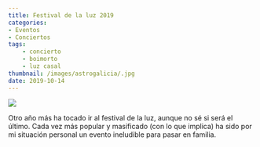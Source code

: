```yaml
---
title: Festival de la luz 2019
categories:
- Eventos
- Conciertos
tags:
    - concierto
    - boimorto
    - luz casal
thumbnail: /images/astrogalicia/.jpg
date: 2019-10-14
---
```


![](/images/festival-de-la-luz-2019/)

Otro año más ha tocado ir al festival de la luz, aunque no sé si será el último. Cada vez más popular y masificado (con lo que implica) ha sido por mi situación personal un evento ineludible para pasar en familia.

<!-- more -->
